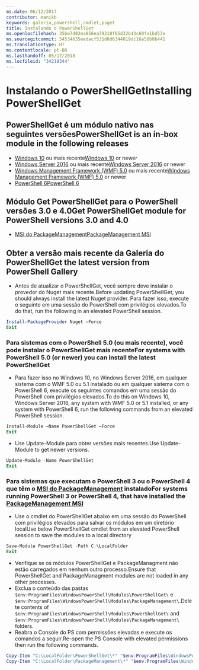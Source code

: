 ```yaml
---
ms.date: 06/12/2017
contributor: manikb
keywords: galeria,powershell,cmdlet,psget
title: Instalando o PowerShellGet
ms.openlocfilehash: 35be7d02ea856ea39218f05d32b43c60fa1bd53e
ms.sourcegitcommit: 54534635eedacf531d8d6344019dc16a50b8b441
ms.translationtype: HT
ms.contentlocale: pt-BR
ms.lasthandoff: 05/17/2018
ms.locfileid: "34219344"
---
```

# <a name="installing-powershellget"></a><span data-ttu-id="0321c-103">Instalando o PowerShellGet</span><span class="sxs-lookup"><span data-stu-id="0321c-103">Installing PowerShellGet</span></span>

## <a name="powershellget-is-an-in-box-module-in-the-following-releases"></a><span data-ttu-id="0321c-104">PowerShellGet é um módulo nativo nas seguintes versões</span><span class="sxs-lookup"><span data-stu-id="0321c-104">PowerShellGet is an in-box module in the following releases</span></span>

- <span data-ttu-id="0321c-105">[Windows 10](https://www.microsoft.com/windows/get-windows-10) ou mais recente</span><span class="sxs-lookup"><span data-stu-id="0321c-105">[Windows 10](https://www.microsoft.com/windows/get-windows-10) or newer</span></span>
- <span data-ttu-id="0321c-106">[Windows Server 2016](https://technet.microsoft.com/windows-server-docs/get-started/windows-server-2016) ou mais recente</span><span class="sxs-lookup"><span data-stu-id="0321c-106">[Windows Server 2016](https://technet.microsoft.com/windows-server-docs/get-started/windows-server-2016) or newer</span></span>
- <span data-ttu-id="0321c-107">[Windows Management Framework (WMF) 5.0](https://www.microsoft.com/download/details.aspx?id=50395) ou mais recente</span><span class="sxs-lookup"><span data-stu-id="0321c-107">[Windows Management Framework (WMF) 5.0](https://www.microsoft.com/download/details.aspx?id=50395) or newer</span></span>
- [<span data-ttu-id="0321c-108">PowerShell 6</span><span class="sxs-lookup"><span data-stu-id="0321c-108">PowerShell 6</span></span>](https://github.com/PowerShell/PowerShell/releases)

## <a name="get-powershellget-module-for-powershell-versions-30-and-40"></a><span data-ttu-id="0321c-109">Módulo Get PowerShellGet para o PowerShell versões 3.0 e 4.0</span><span class="sxs-lookup"><span data-stu-id="0321c-109">Get PowerShellGet module for PowerShell versions 3.0 and 4.0</span></span>

- [<span data-ttu-id="0321c-110">MSI do PackageManagement</span><span class="sxs-lookup"><span data-stu-id="0321c-110">PackageManagement MSI</span></span>](http://go.microsoft.com/fwlink/?LinkID=746217&clcid=0x409)

## <a name="get-the-latest-version-from-powershell-gallery"></a><span data-ttu-id="0321c-111">Obter a versão mais recente da Galeria do PowerShell</span><span class="sxs-lookup"><span data-stu-id="0321c-111">Get the latest version from PowerShell Gallery</span></span>

- <span data-ttu-id="0321c-112">Antes de atualizar o PowerShellGet, você sempre deve instalar o provedor do Nuget mais recente.</span><span class="sxs-lookup"><span data-stu-id="0321c-112">Before updating PowerShellGet, you should always install the latest Nuget provider.</span></span> <span data-ttu-id="0321c-113">Para fazer isso, execute o seguinte em uma sessão do PowerShell com privilégios elevados.</span><span class="sxs-lookup"><span data-stu-id="0321c-113">To do that, run the following in an elevated PowerShell session.</span></span>

```powershell
Install-PackageProvider Nuget –Force
Exit
```

### <a name="for-systems-with-powershell-50-or-newer-you-can-install-the-latest-powershellget"></a><span data-ttu-id="0321c-114">Para sistemas com o PowerShell 5.0 (ou mais recente), você pode instalar o PowerShellGet mais recente</span><span class="sxs-lookup"><span data-stu-id="0321c-114">For systems with PowerShell 5.0 (or newer) you can install the latest PowerShellGet</span></span>

- <span data-ttu-id="0321c-115">Para fazer isso no Windows 10, no Windows Server 2016, em qualquer sistema com o WMF 5.0 ou 5.1 instalado ou em qualquer sistema com o PowerShell 6, execute os seguintes comandos em uma sessão do PowerShell com privilégios elevados.</span><span class="sxs-lookup"><span data-stu-id="0321c-115">To do this on Windows 10, Windows Server 2016, any system with WMF 5.0 or 5.1 installed, or any system with PowerShell 6, run the following commands from an elevated PowerShell session.</span></span>

```powershell
Install-Module –Name PowerShellGet –Force
Exit
```

- <span data-ttu-id="0321c-116">Use Update-Module para obter versões mais recentes.</span><span class="sxs-lookup"><span data-stu-id="0321c-116">Use Update-Module to get newer versions.</span></span>

```powershell
Update-Module -Name PowerShellGet
Exit
```

### <a name="for-systems-running-powershell-3-or-powershell-4-that-have-installed-the-packagemanagement-msihttpgomicrosoftcomfwlinklinkid746217clcid0x409"></a><span data-ttu-id="0321c-117">Para sistemas que executam o PowerShell 3 ou o PowerShell 4 que têm o [MSI do PackageManagement](http://go.microsoft.com/fwlink/?LinkID=746217&clcid=0x409) instalado</span><span class="sxs-lookup"><span data-stu-id="0321c-117">For systems running PowerShell 3 or PowerShell 4, that have installed the [PackageManagement MSI](http://go.microsoft.com/fwlink/?LinkID=746217&clcid=0x409)</span></span>

- <span data-ttu-id="0321c-118">Use o cmdlet do PowerShellGet abaixo em uma sessão do PowerShell com privilégios elevados para salvar os módulos em um diretório local</span><span class="sxs-lookup"><span data-stu-id="0321c-118">Use below PowerShellGet cmdlet from an elevated PowerShell session to save the modules to a local directory</span></span>

```powershell
Save-Module PowerShellGet -Path C:\LocalFolder
Exit
```

- <span data-ttu-id="0321c-119">Verifique se os módulos PowerShellGet e PackageManagment não estão carregados em nenhum outro processo.</span><span class="sxs-lookup"><span data-stu-id="0321c-119">Ensure that PowerShellGet and PackageManagment modules are not loaded in any other processes.</span></span>
- <span data-ttu-id="0321c-120">Exclua o conteúdo das pastas `$env:ProgramFiles\WindowsPowerShell\Modules\PowerShellGet\` e `$env:ProgramFiles\WindowsPowerShell\Modules\PackageManagement\`.</span><span class="sxs-lookup"><span data-stu-id="0321c-120">Delete contents of `$env:ProgramFiles\WindowsPowerShell\Modules\PowerShellGet\` and  `$env:ProgramFiles\WindowsPowerShell\Modules\PackageManagement\` folders.</span></span>
- <span data-ttu-id="0321c-121">Reabra o Console do PS com permissões elevadas e execute os comandos a seguir.</span><span class="sxs-lookup"><span data-stu-id="0321c-121">Re-open the PS Console with elevated permissions then run the following commands.</span></span>

```powershell
Copy-Item "C:\LocalFolder\PowerShellGet\*" "$env:ProgramFiles\WindowsPowerShell\Modules\PowerShellGet\" -Recurse -Force
Copy-Item "C:\LocalFolder\PackageManagement\*" "$env:ProgramFiles\WindowsPowerShell\Modules\PackageManagement\" -Recurse -Force
```